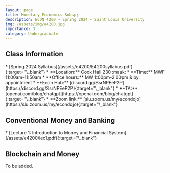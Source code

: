 ```yaml
---
layout: page
title: Monetary Economics &nbsp;
description: ECON 4200 • Spring 2024 • Saint Louis University
img: /assets/img/e4200.jpg
importance: 3
category: Undergraduate
---
```


<div class="publications">
  <h2 class="topic">Class Information</h2>
</div>
* [Spring 2024 Syllabus](/assets/e4200/E4200syllabus.pdf){:target="\_blank"}
* **Location:** Cook Hall 230 :mask: <!-- https://emojipedia.org/ -->
* **Time:** MWF 11:00am-11:50am<!-- , 11:00am-12:15pm (Sec. 04) -->
* **Office hours:** MW 1:00pm-2:00pm & by appointment
* **Econ Hub:** [discord.gg/SsrNPEeP2P](https://discord.gg/SsrNPEeP2P){:target="\_blank"}
* **TA:** [openai.com/blog/chatgpt](https://openai.com/blog/chatgpt){:target="\_blank"}
* **Zoom link:** [slu.zoom.us/my/econdojo](https://slu.zoom.us/my/econdojo){:target="\_blank"}

<div class="publications">
  <h2 class="topic">Conventional Money and Banking</h2>
</div>
* [Lecture 1: Introduction to Money and Financial System](/assets/e4200/lec1.pdf){:target="\_blank"}

<div class="publications">
  <h2 class="topic">Blockchain and Money</h2>
</div>
To be added.